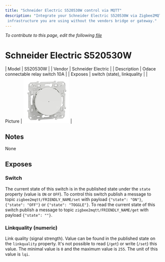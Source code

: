 ```yaml
---
title: "Schneider Electric S520530W control via MQTT"
description: "Integrate your Schneider Electric S520530W via Zigbee2MQTT with whatever smart home
 infrastructure you are using without the vendors bridge or gateway."
---
```


*To contribute to this page, edit the following
[file](https://github.com/Koenkk/zigbee2mqtt.io/blob/master/docs/devices/S520530W.md)*

# Schneider Electric S520530W

| Model | S520530W  |
| Vendor  | Schneider Electric  |
| Description | Odace connectable relay switch 10A |
| Exposes | switch (state), linkquality |
| Picture | ![Schneider Electric S520530W](../../public/images/devices/S520530W.jpg) |

## Notes

None


## Exposes

### Switch 
The current state of this switch is in the published state under the `state` property (value is `ON` or `OFF`).
To control this switch publish a message to topic `zigbee2mqtt/FRIENDLY_NAME/set` with payload `{"state": "ON"}`, `{"state": "OFF"}` or `{"state": "TOGGLE"}`.
To read the current state of this switch publish a message to topic `zigbee2mqtt/FRIENDLY_NAME/get` with payload `{"state": ""}`.

### Linkquality (numeric)
Link quality (signal strength).
Value can be found in the published state on the `linkquality` property.
It's not possible to read (`/get`) or write (`/set`) this value.
The minimal value is `0` and the maximum value is `255`.
The unit of this value is `lqi`.

